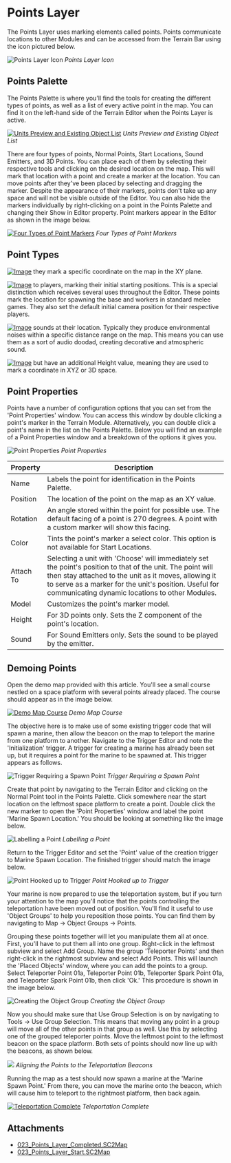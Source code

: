 # Points Layer

The Points Layer uses marking elements called points. Points communicate locations to other Modules and can be accessed from the Terrain Bar using the icon pictured below.

![Points Layer Icon](./resources/023_Points_Layer1.png)
*Points Layer Icon*

## Points Palette

The Points Palette is where you'll find the tools for creating the different types of points, as well as a list of every active point in the map. You can find it on the left-hand side of the Terrain Editor when the Points Layer is active.

[![Units Preview and Existing Object List](./resources/023_Points_Layer2.png)](./resources/023_Points_Layer2.png)
*Units Preview and Existing Object List*

There are four types of points, Normal Points, Start Locations, Sound Emitters, and 3D Points. You can place each of them by selecting their respective tools and clicking on the desired location on the map. This will mark that location with a point and create a marker at the location. You can move points after they've been placed by selecting and dragging the marker. Despite the appearance of their markers, points don't take up any space and will not be visible outside of the Editor. You can also hide the markers individually by right-clicking on a point in the Points Palette and changing their Show in Editor property. Point markers appear in the Editor as shown in the image below.

[![Four Types of Point Markers](./resources/023_Points_Layer3.png)](./resources/023_Points_Layer3.png)
*Four Types of Point Markers*

## Point Types

[![Image](./resources/023_Points_Layer7.png)](./resources/023_Points_Layer7.png) they mark a specific coordinate on the map in the XY plane.

[![Image](./resources/023_Points_Layer7.png)](./resources/023_Points_Layer7.png) to players, marking their initial starting positions. This is a special distinction which receives several uses throughout the Editor. These points mark the location for spawning the base and workers in standard melee games. They also set the default initial camera position for their respective players.

[![Image](./resources/023_Points_Layer7.png)](./resources/023_Points_Layer7.png) sounds at their location. Typically they produce environmental noises within a specific distance range on the map. This means you can use them as a sort of audio doodad, creating decorative and atmospheric sound.

[![Image](./resources/023_Points_Layer7.png)](./resources/023_Points_Layer7.png) but have an additional Height value, meaning they are used to mark a coordinate in XYZ or 3D space.

## Point Properties

Points have a number of configuration options that you can set from the 'Point Properties' window. You can access this window by double clicking a point's marker in the Terrain Module. Alternatively, you can double click a point's name in the list on the Points Palette. Below you will find an example of a Point Properties window and a breakdown of the options it gives you.

![Point Properties](./resources/023_Points_Layer8.png)
*Point Properties*

| Property  | Description                                                                                                                                                                                                                                                                     |
| --------- | ------------------------------------------------------------------------------------------------------------------------------------------------------------------------------------------------------------------------------------------------------------------------------- |
| Name      | Labels the point for identification in the Points Palette.                                                                                                                                                                                                                      |
| Position  | The location of the point on the map as an XY value.                                                                                                                                                                                                                            |
| Rotation  | An angle stored within the point for possible use. The default facing of a point is 270 degrees. A point with a custom marker will show this facing.                                                                                                                            |
| Color     | Tints the point's marker a select color. This option is not available for Start Locations.                                                                                                                                                                                      |
| Attach To | Selecting a unit with 'Choose' will immediately set the point's position to that of the unit. The point will then stay attached to the unit as it moves, allowing it to serve as a marker for the unit's position. Useful for communicating dynamic locations to other Modules. |
| Model     | Customizes the point's marker model.                                                                                                                                                                                                                                            |
| Height    | For 3D points only. Sets the Z component of the point's location.                                                                                                                                                                                                               |
| Sound     | For Sound Emitters only. Sets the sound to be played by the emitter.                                                                                                                                                                                                            |

## Demoing Points

Open the demo map provided with this article. You'll see a small course nestled on a space platform with several points already placed. The course should appear as in the image below.

[![Demo Map Course](./resources/023_Points_Layer9.png)](./resources/023_Points_Layer9.png)
*Demo Map Course*

The objective here is to make use of some existing trigger code that will spawn a marine, then allow the beacon on the map to teleport the marine from one platform to another. Navigate to the Trigger Editor and note the 'Initialization' trigger. A trigger for creating a marine has already been set up, but it requires a point for the marine to be spawned at. This trigger appears as follows.

![Trigger Requiring a Spawn Point](./resources/023_Points_Layer10.png)
*Trigger Requiring a Spawn Point*

Create that point by navigating to the Terrain Editor and clicking on the Normal Point tool in the Points Palette. Click somewhere near the start location on the leftmost space platform to create a point. Double click the new marker to open the 'Point Properties' window and label the point 'Marine Spawn Location.' You should be looking at something like the image below.

![Labelling a Point](./resources/023_Points_Layer11.png)
*Labelling a Point*

Return to the Trigger Editor and set the 'Point' value of the creation trigger to Marine Spawn Location. The finished trigger should match the image below.

![Point Hooked up to Trigger](./resources/023_Points_Layer12.png)
*Point Hooked up to Trigger*

Your marine is now prepared to use the teleportation system, but if you turn your attention to the map you'll notice that the points controlling the teleportation have been moved out of position. You'll find it useful to use 'Object Groups' to help you reposition those points. You can find them by navigating to Map -\> Object Groups -\> Points.

Grouping these points together will let you manipulate them all at once. First, you'll have to put them all into one group. Right-click in the leftmost subview and select Add Group. Name the group 'Teleporter Points' and then right-click in the rightmost subview and select Add Points. This will launch the 'Placed Objects' window, where you can add the points to a group. Select Teleporter Point 01a, Teleporter Point 01b, Teleporter Spark Point 01a, and Teleporter Spark Point 01b, then click 'Ok.' This procedure is shown in the image below.

![Creating the Object Group](./resources/023_Points_Layer13.png)
*Creating the Object Group*

Now you should make sure that Use Group Selection is on by navigating to Tools -\> Use Group Selection. This means that moving any point in a group will move all of the other points in that group as well. Use this by selecting one of the grouped teleporter points. Move the leftmost point to the leftmost beacon on the space platform. Both sets of points should now line up with the beacons, as shown below.

![](./resources/023_Points_Layer14.png)
*Aligning the Points to the Teleportation Beacons*

Running the map as a test should now spawn a marine at the 'Marine Spawn Point.' From there, you can move the marine onto the beacon, which will cause him to teleport to the rightmost platform, then back again.

[![Teleportation Complete](./resources/023_Points_Layer15.png)](./resources/023_Points_Layer15.png)
*Teleportation Complete*

## Attachments

 * [023_Points_Layer_Completed.SC2Map](./maps/023_Points_Layer_Completed.SC2Map)
 * [023_Points_Layer_Start.SC2Map](./maps/023_Points_Layer_Start.SC2Map)
